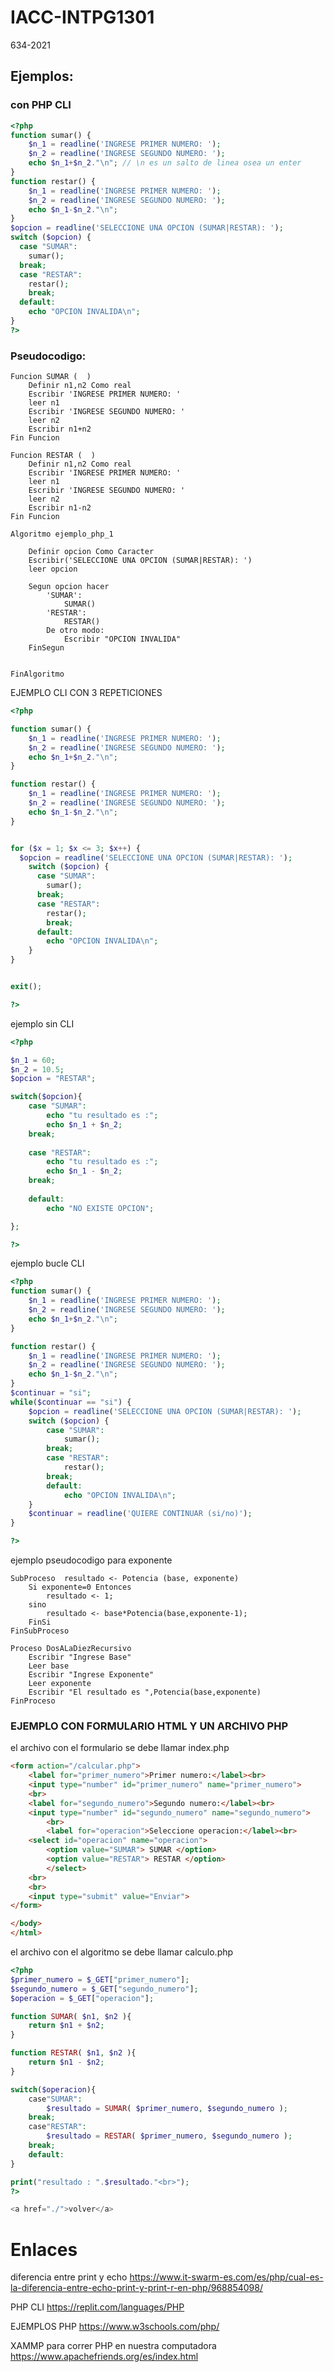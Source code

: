 # IACC-INTPG1301
634-2021

## Ejemplos:

### con PHP CLI
```php
<?php
function sumar() {
	$n_1 = readline('INGRESE PRIMER NUMERO: ');
	$n_2 = readline('INGRESE SEGUNDO NUMERO: ');
    echo $n_1+$n_2."\n"; // \n es un salto de linea osea un enter
}
function restar() {
  	$n_1 = readline('INGRESE PRIMER NUMERO: ');
	$n_2 = readline('INGRESE SEGUNDO NUMERO: ');
    echo $n_1-$n_2."\n";
}
$opcion = readline('SELECCIONE UNA OPCION (SUMAR|RESTAR): ');
switch ($opcion) {
  case "SUMAR":
    sumar();
  break;
  case "RESTAR":
    restar();
    break;
  default:
    echo "OPCION INVALIDA\n";
}
?>
```

### Pseudocodigo:

```pSeInt
Funcion SUMAR (  )
	Definir n1,n2 Como real
	Escribir 'INGRESE PRIMER NUMERO: '
	leer n1
	Escribir 'INGRESE SEGUNDO NUMERO: '
	leer n2
	Escribir n1+n2
Fin Funcion

Funcion RESTAR (  )
	Definir n1,n2 Como real
	Escribir 'INGRESE PRIMER NUMERO: '
	leer n1
	Escribir 'INGRESE SEGUNDO NUMERO: '
	leer n2
	Escribir n1-n2
Fin Funcion

Algoritmo ejemplo_php_1
	
	Definir opcion Como Caracter
	Escribir('SELECCIONE UNA OPCION (SUMAR|RESTAR): ')
	leer opcion
	
	Segun opcion hacer
		'SUMAR':
			SUMAR()
		'RESTAR':
			RESTAR()
		De otro modo:
			Escribir "OPCION INVALIDA"
	FinSegun
	
			
FinAlgoritmo
```


EJEMPLO CLI CON 3 REPETICIONES
```php
<?php

function sumar() {
	$n_1 = readline('INGRESE PRIMER NUMERO: ');
	$n_2 = readline('INGRESE SEGUNDO NUMERO: ');
    echo $n_1+$n_2."\n";
}

function restar() {
  	$n_1 = readline('INGRESE PRIMER NUMERO: ');
	$n_2 = readline('INGRESE SEGUNDO NUMERO: ');
    echo $n_1-$n_2."\n";
}


for ($x = 1; $x <= 3; $x++) {
  $opcion = readline('SELECCIONE UNA OPCION (SUMAR|RESTAR): ');
	switch ($opcion) {
	  case "SUMAR":
	    sumar();
	  break;
	  case "RESTAR":
	    restar();
	    break;
	  default:
	    echo "OPCION INVALIDA\n";
	}
}


exit();

?>
```


ejemplo sin CLI
```php
<?php

$n_1 = 60;
$n_2 = 10.5;
$opcion = "RESTAR";

switch($opcion){
	case "SUMAR":
    	echo "tu resultado es :";
        echo $n_1 + $n_2;
    break;
    
    case "RESTAR":
    	echo "tu resultado es :";
    	echo $n_1 - $n_2;
    break;
    
    default:
    	echo "NO EXISTE OPCION";

};

?>
```



ejemplo bucle CLI
```php
<?php
function sumar() {
	$n_1 = readline('INGRESE PRIMER NUMERO: ');
	$n_2 = readline('INGRESE SEGUNDO NUMERO: ');
    echo $n_1+$n_2."\n";
}

function restar() {
  	$n_1 = readline('INGRESE PRIMER NUMERO: ');
	$n_2 = readline('INGRESE SEGUNDO NUMERO: ');
    echo $n_1-$n_2."\n";
}
$continuar = "si";
while($continuar == "si") {
	$opcion = readline('SELECCIONE UNA OPCION (SUMAR|RESTAR): ');
	switch ($opcion) {
		case "SUMAR":
			sumar();
		break;
		case "RESTAR":
			restar();
		break;
		default:
			echo "OPCION INVALIDA\n";
	}
	$continuar = readline('QUIERE CONTINUAR (si/no)');
}

?>
```


ejemplo pseudocodigo para exponente
```
SubProceso  resultado <- Potencia (base, exponente)
    Si exponente=0 Entonces
        resultado <- 1;
    sino 
        resultado <- base*Potencia(base,exponente-1); 
    FinSi
FinSubProceso

Proceso DosALaDiezRecursivo
    Escribir "Ingrese Base"
    Leer base
    Escribir "Ingrese Exponente"
    Leer exponente
    Escribir "El resultado es ",Potencia(base,exponente)
FinProceso

```


### EJEMPLO CON FORMULARIO HTML Y UN ARCHIVO PHP
el archivo con el formulario se debe llamar index.php

```html
<form action="/calcular.php">
    <label for="primer_numero">Primer numero:</label><br>
    <input type="number" id="primer_numero" name="primer_numero">
	<br>
  	<label for="segundo_numero">Segundo numero:</label><br>
  	<input type="number" id="segundo_numero" name="segundo_numero">
    	<br>
        <label for="operacion">Seleccione operacion:</label><br>
	<select id="operacion" name="operacion">
		<option value="SUMAR"> SUMAR </option>
  		<option value="RESTAR"> RESTAR </option>
        </select>
	<br>
	<br>
  	<input type="submit" value="Enviar">
</form> 

</body>
</html>

```

el archivo con el algoritmo se debe llamar calculo.php
```php
<?php
$primer_numero = $_GET["primer_numero"];
$segundo_numero = $_GET["segundo_numero"];
$operacion = $_GET["operacion"];

function SUMAR( $n1, $n2 ){
	return $n1 + $n2;
}

function RESTAR( $n1, $n2 ){
	return $n1 - $n2;
}

switch($operacion){
	case"SUMAR":
		$resultado = SUMAR( $primer_numero, $segundo_numero );
	break;
	case"RESTAR":
		$resultado = RESTAR( $primer_numero, $segundo_numero );
	break;
	default:
}

print("resultado : ".$resultado."<br>");
?>

<a href="./">volver</a>
```


# Enlaces
diferencia entre print y echo
https://www.it-swarm-es.com/es/php/cual-es-la-diferencia-entre-echo-print-y-print-r-en-php/968854098/

PHP CLI
https://replit.com/languages/PHP

EJEMPLOS PHP
https://www.w3schools.com/php/

XAMMP para correr PHP en nuestra computadora
https://www.apachefriends.org/es/index.html
